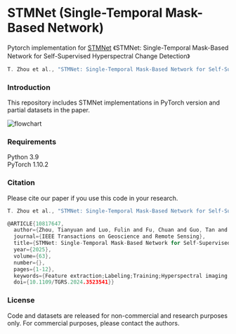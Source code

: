 
# STMNet (Single-Temporal Mask-Based Network)
Pytorch implementation for [STMNet](https://ieeexplore.ieee.org/document/10817647) 《STMNet: Single-Temporal Mask-Based Network for Self-Supervised Hyperspectral Change Detection》
```c 
T. Zhou et al., "STMNet: Single-Temporal Mask-Based Network for Self-Supervised Hyperspectral Change Detection," in IEEE Transactions on Geoscience and Remote Sensing, vol. 63, pp. 1-12, 2025, Art no. 5502712, doi: 10.1109/TGRS.2024.3523541. 
```
### Introduction
This repository includes STMNet implementations in PyTorch version and partial datasets in the paper.

![flowchart](STMNet.png)


### Requirements
Python 3.9  <br />
PyTorch 1.10.2  <br />

### Citation
Please cite our paper if you use this code in your research.
```c  
T. Zhou et al., "STMNet: Single-Temporal Mask-Based Network for Self-Supervised Hyperspectral Change Detection," in IEEE Transactions on Geoscience and Remote Sensing, vol. 63, pp. 1-12, 2025, Art no. 5502712, doi: 10.1109/TGRS.2024.3523541.
```
```c
@ARTICLE{10817647,
  author={Zhou, Tianyuan and Luo, Fulin and Fu, Chuan and Guo, Tan and Wang, Xiaopan and Du, Bo and Gao, Xinbo},
  journal={IEEE Transactions on Geoscience and Remote Sensing}, 
  title={STMNet: Single-Temporal Mask-Based Network for Self-Supervised Hyperspectral Change Detection}, 
  year={2025},
  volume={63},
  number={},
  pages={1-12},
  keywords={Feature extraction;Labeling;Training;Hyperspectral imaging;Image reconstruction;Vectors;Data mining;Accuracy;Telecommunications;Sensors;Change detection (CD);hyperspectral image (HSI);mask;multiscale feature;single temporal},
  doi={10.1109/TGRS.2024.3523541}}
```

### License
Code and datasets are released for non-commercial and research purposes only. For commercial purposes, please contact the authors.
